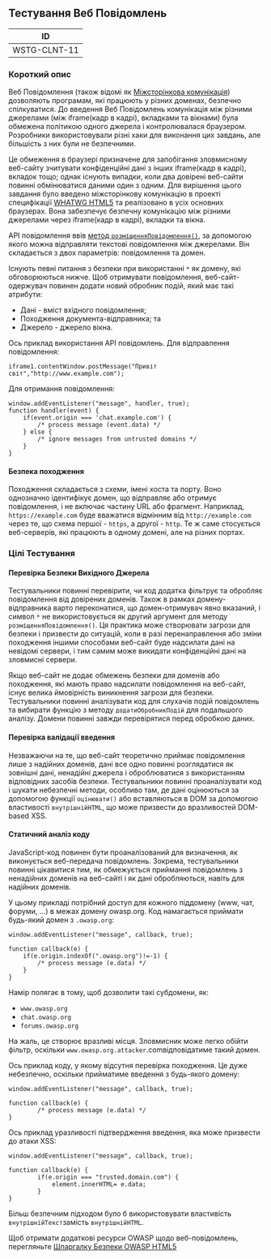 ## Тестування Веб Повідомлень
| ID |
|:-:|
| WSTG-CLNT-11 |

### Короткий опис

Веб Повідомлення (також відомі як [Міжсторінкова комунікація](https://html.spec.whatwg.org/multipage/web-messaging.html#web-messaging)) дозволяють програмам, які працюють у різних доменах, безпечно спілкуватися. До введення Веб Повідомлень комунікація між різними джерелами (між iframe(кадр в кадрі), вкладками та вікнами) була обмежена політикою одного джерела і контролювалася браузером. Розробники використовували різні хаки для виконання цих завдань, але більшість з них були не безпечними.

Це обмеження в браузері призначене для запобігання зловмисному веб-сайту зчитувати конфіденційні дані з інших iframe(кадр в кадрі), вкладок тощо; однак існують випадки, коли два довірені веб-сайти повинні обмінюватися даними один з одним. Для вирішення цього завдання було введено міжсторінкову комунікацію в проекті специфікації [WHATWG HTML5](https://html.spec.whatwg.org/multipage/) та реалізовано в усіх основних браузерах. Вона забезпечує безпечну комунікацію між різними джерелами через iframe(кадр в кадрі), вкладки та вікна. 

API повідомлення ввів [метод `розміщенняПовідомлення()`](https://developer.mozilla.org/en-US/docs/Web/API/Window/postMessage), за допомогою якого можна відправляти текстові повідомлення між джерелами. Він складається з двох параметрів: повідомлення та домен.  

Існують певні питання з безпеки при використанні `*` як домену, які обговорюються нижче. Щоб отримувати повідомлення, веб-сайт-одержувач повинен додати новий обробник подій, який має такі атрибути:
- Дані - вміст вхідного повідомлення;
- Походження документа-відправника; та
- Джерело - джерело вікна.

Ось приклад використання API повідомлень. Для відправлення повідомлення:
```
iframe1.contentWindow.postMessage("Привіт світ","http://www.example.com");
```
Для отримання повідомлення:
```
window.addEventListener("message", handler, true);
function handler(event) {
    if(event.origin === 'chat.example.com') {
        /* process message (event.data) */
    } else {
        /* ignore messages from untrusted domains */
    }
}
```

#### Безпека походження

Походження складається з схеми, імені хоста та порту. Воно однозначно ідентифікує домен, що відправляє або отримує повідомлення, і не включає частину URL або фрагмент. Наприклад, `https://example.com` буде вважатися відмінним від `http://example.com` через те, що схема першої - `https`, а другої - `http`. Те ж саме стосується веб-серверів, які працюють в одному домені, але на різних портах.

### Цілі Тестування
#### Перевірка Безпеки Вихідного Джерела

Тестувальники повинні перевірити, чи код додатка фільтрує та обробляє повідомлення від довірених доменів. Також в рамках домену-відправника варто переконатися, що домен-отримувач явно вказаний, і символ `*` не використовується як другий аргумент для методу `розміщенняПовідомлення()`. Ця практика може створювати загрози для безпеки і призвести до ситуацій, коли в разі перенаправлення або зміни походження іншими способами веб-сайт буде надсилати дані на невідомі сервери, і тим самим може викидати конфіденційні дані на зловмисні сервери.

Якщо веб-сайт не додає обмежень безпеки для доменів або походження, які мають право надсилати повідомлення на веб-сайт, існує велика ймовірність виникнення загрози для безпеки. Тестувальники повинні аналізувати код для слухачів подій повідомлень та вибирати функцію з методу `додатиОбробникПодій` для подальшого аналізу. Домени повинні завжди перевірятися перед обробкою даних.

#### Перевірка валідації введення

Незважаючи на те, що веб-сайт теоретично приймає повідомлення лише з надійних доменів, дані все одно повинні розглядатися як зовнішні дані, ненадійні джерела і оброблюватися з використанням відповідних засобів безпеки. Тестувальники повинні проаналізувати код і шукати небезпечні методи, особливо там, де дані оцінюються за допомогою функції `оцінювати()` або вставляються в DOM за допомогою властивості `внутрішнійHTML`, що може призвести до вразливостей DOM-based XSS.

#### Статичний аналіз коду

JavaScript-код повинен бути проаналізований для визначення, як виконується веб-передача повідомлень. Зокрема, тестувальники повинні цікавитися тим, як обмежується приймання повідомлень з ненадійних доменів на веб-сайті і як дані обробляються, навіть для надійних доменів.

У цьому прикладі потрібний доступ для кожного піддомену (www, чат, форуми, ...) в межах домену owasp.org. Код намагається приймати будь-який домен з `.owasp.org`:
```
window.addEventListener("message", callback, true);

function callback(e) {
    if(e.origin.indexOf(".owasp.org")!=-1) {
        /* process message (e.data) */
    }
}
```

Намір полягає в тому, щоб дозволити такі субдомени, як:
- `www.owasp.org`
- `chat.owasp.org`
- `forums.owasp.org`

На жаль, це створює вразливі місця. Зловмисник може легко обійти фільтр, оскільки `www.owasp.org.attacker`.comвідповідатиме такий домен.

Ось приклад коду, у якому відсутня перевірка походження. Це дуже небезпечно, оскільки прийматиме введення з будь-якого домену:
```
window.addEventListener("message", callback, true);

function callback(e) {
        /* process message (e.data) */
}
```
Ось приклад уразливості підтвердження введення, яка може призвести до атаки XSS:
```
window.addEventListener("message", callback, true);

function callback(e) {
        if(e.origin === "trusted.domain.com") {
            element.innerHTML= e.data;
        }
}
```

Більш безпечним підходом було б використовувати властивість `внутрішнійТекст`замість `внутрішнійHTML`.

Щоб отримати додаткові ресурси OWASP щодо веб-повідомлень, перегляньте [Шпаргалку Безпеки OWASP HTML5](https://cheatsheetseries.owasp.org/cheatsheets/HTML5_Security_Cheat_Sheet.html)
